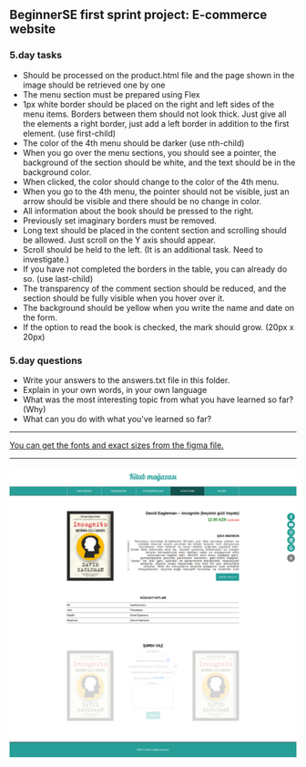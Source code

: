 ## BeginnerSE first sprint project: E-commerce website

### 5.day tasks

* Should be processed on the product.html file and the page shown in the image should be retrieved one by one
* The menu section must be prepared using Flex
* 1px white border should be placed on the right and left sides of the menu items. Borders between them should not look thick. Just give all the elements a right border, just add a left border in addition to the first element. (use first-child)
* The color of the 4th menu should be darker (use nth-child)
* When you go over the menu sections, you should see a pointer, the background of the section should be white, and the text should be in the background color.
* When clicked, the color should change to the color of the 4th menu.
* When you go to the 4th menu, the pointer should not be visible, just an arrow should be visible and there should be no change in color.
* All information about the book should be pressed to the right.
* Previously set imaginary borders must be removed.
* Long text should be placed in the content section and scrolling should be allowed. Just scroll on the Y axis should appear.
* Scroll should be held to the left. (It is an additional task. Need to investigate.)
* If you have not completed the borders in the table, you can already do so. (use last-child)
* The transparency of the comment section should be reduced, and the section should be fully visible when you hover over it.
* The background should be yellow when you write the name and date on the form.
* If the option to read the book is checked, the mark should grow. (20px x 20px)

### 5.day questions

* Write your answers to the answers.txt file in this folder.
* Explain in your own words, in your own language
* What was the most interesting topic from what you have learned so far? (Why)
* What can you do with what you've learned so far?

<hr>
<a href="https://www.figma.com/file/5RpyjHqvk69GodpvkZPXKA/Untitled?node-id=1%3A2">You can get the fonts and exact sizes from the figma file.</a>

<hr>
<img src="./day5.png" alt="">